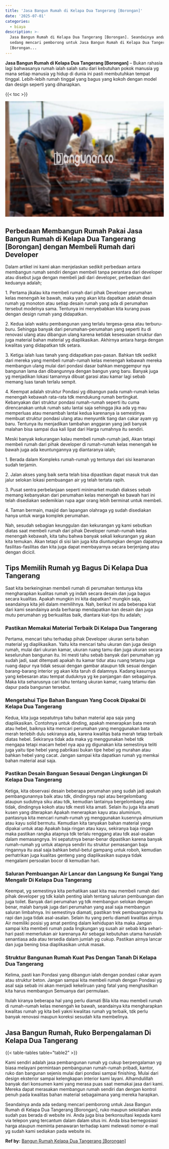 ```yaml
---
title: 'Jasa Bangun Rumah di Kelapa Dua Tangerang [Borongan]'
date: '2025-07-01'
categories:
  - biaya
description: >-
  Jasa Bangun Rumah di Kelapa Dua Tangerang [Borongan]. Seandainya anda ada
  sedang mencari pemborong untuk Jasa Bangun Rumah di Kelapa Dua Tangerang
  [Borongan...
---
```


**Jasa Bangun Rumah di Kelapa Dua Tangerang \[Borongan\]** – Bukan rahasia lagi bahwasanya rumah ialah salah satu dari kebutuhan pokok manusia yg mana setiap manusia yg hidup di dunia ini pasti membutuhkan tempat tinggal. Lebih-lebih rumah tinggal yang bagus yang kokoh dengan model dan design seperti yang diharapkan.

{{< toc >}}

![Jasa Bangun Rumah di Kelapa Dua Tangerang [Borongan]](/images/borong-bangunan-01.png)

## Perbedaan Membangun Rumah Pakai Jasa Bangun Rumah di Kelapa Dua Tangerang \[Borongan\] dengan Membeli Rumah dari Developer

Dalam artikel ini kami akan menjelaskan sedikit perbedaan antara membangun rumah sendiri dengan membeli tanpa perantara dari developer atau disebut juga dengan membeli jadi dari developer, perbedaan dari keduanya adalah;

1\. Pertama jikalau kita membeli rumah dari pihak Developer perumahan kelas menengah ke bawah, maka yang akan kita dapatkan adalah desain rumah yg monoton atau setiap desain rumah yang ada di perumahan tersebut modelnya sama. Tentunya ini menyebabkan kita kurang puas dengan design rumah yang didapatkan.

2\. Kedua ialah waktu pembangunan yang terlalu tergesa-gesa atau terburu-buru. Sehingga banyak dari perumahan-perumahan yang seperti itu di renovasi ulang atau dibangun ulang karena ketidak kesesuaian struktur dan juga material bahan material yg diaplikasikan. Akhirnya antara harga dengan kwalitas yang didapatkan tdk setara.

3\. Ketiga ialah luas tanah yang didapatkan pas-pasan. Bahkan tdk sedikit dari mereka yang membeli rumah-rumah kelas menengah kebawah mereka membangun ulang mulai dari pondasi dasar bahkan menggempur nya bangunan lama dan dibangunnya dengan bangun yang baru. Banyak juga yg menjadikan lokasi tamannya dibuat garasi atau kamar lagi sebab memang luas tanah terlalu sempit.

4\. Keempat adalah struktur Pondasi yg dibangun pada rumah-rumah kelas menengah kebawah rata-rata tdk mendukung rumah bertingkat. Kebanyakan dari struktur pondasi rumah-rumah seperti itu cuma direncanakan untuk rumah satu lantai saja sehingga jika ada yg mau memperluas atau menambah lantai kedua karenanya ia semestinya membuat struktur pondasi ulang atau menyuntik tiang dan cakar ayam yg baru. Tentunya itu menjadikan tambahan anggaran yang jadi banyak malahan bisa sampai dua kali lipat dari Harga rumahnya itu sendiri.

Meski banyak kekurangan kalau membeli rumah-rumah jadi, Akan tetapi membeli rumah dari pihak developer di rumah-rumah kelas menengah ke bawah juga ada keuntungannya yg diantaranya ialah;

1\. Berada dalam Kompleks rumah-rumah yg tentunya dari sisi keamanan sudah terjamin.

2\. Jalan akses yang baik serta telah bisa dipastikan dapat masuk truk dan jalur selokan lokasi pembuangan air yg telah tertata rapih.

3\. Pusat sentra perbelanjaan seperti minimarket mudah diakses sebab memang kebanyakan dari perumahan kelas menengah ke bawah hari ini telah disediakan sedemikian rupa agar orang lebih berminat untuk membeli.

4\. Taman bermain, masjid dan lapangan olahraga yg sudah disediakan hanya untuk warga komplek perumahan.

Nah, sesudah sebagian keunggulan dan kekurangan yg kami sebutkan diatas saat membeli rumah dari pihak Developer rumah-rumah kelas menengah kebawah, kita tahu bahwa banyak sekali kekurangan yg akan kita temukan. Akan tetapi di sisi lain juga kita diuntungkan dengan dapatnya fasilitas-fasilitas dan kita juga dapat membayarnya secara berjenjang atau dengan dicicil.

## Tips Memilih Rumah yg Bagus Di Kelapa Dua Tangerang

Saat kita berkeinginan membeli rumah di perumahan tentunya kita mengharapkan kualitas rumah yg indah secara desain dan juga bagus secara kualitas. Apakah mungkin ini kita dapatkan? mungkin saja, seandainya kita jeli dalam memilihnya. Nah, berikut ini ada beberapa kiat dari kami seandainya anda berharap mendapatkan kan desain dan juga mutu perumahan yg berkualitas baik, diantara kiat-tips Itu adalah;

### Pastikan Memakai Material Terbaik Di Kelapa Dua Tangerang

Pertama, mencari tahu terhadap pihak Developer ukuran serta bahan material yg diaplikasikan. Yaitu kita mencari tahu ukuran dan juga design rumah, mulai dari ukuran kamar, ukuran ruang tamu dan juga ukuran secara keseluruhan bangunan itu. Ini mesti tahu sebab banyak dari perumahan yg sudah jadi, saat ditempati apakah itu kamar tidur atau ruang tetamu juga ruang dapur nya tidak sesuai dengan gambar ataupun tdk sesuai dengan barang-barang interior yg akan kita taruh di dalamnya. Kadang kasurnya yang kebesaran atau tempat duduknya yg ke panjangan dan sebagainya. Maka kita seharusnya cari tahu tentang ukuran kamar, ruang tetamu dan dapur pada bangunan tersebut.

### Mengetahui Tipe Bahan Banguan Yang Cocok Dipakai Di Kelapa Dua Tangerang

Kedua, kita juga sepatutnya tahu bahan material apa saja yang diaplikasikan. Contohnya untuk dinding, apakah menerapkan bata merah atau hebel, baiknya kita mencari perumahan yang menggunakan bata merah terlebih dulu sekiranya ada, karena kwalitas bata merah tetap terbaik diatas hebel. Sekiranya tidak ada maka yg menggunakan hebel tdk mengapa tetapi macam hebel nya apa yg digunakan kita semestinya teliti juga yaitu tipe hebel yang pabrikasi bukan tipe hebel yg murahan atau bahkan hebel yang cacat. Jangan sampai kita dapatkan rumah yg memkai bahan material asal saja.

### Pastikan Desain Banguan Sesauai Dengan Lingkungan Di Kelapa Dua Tangerang

Ketiga, kita observasi desain beberapa perumahan yang sudah jadi apakah pembangunannya baik atau tdk, dindingnya rapi atau bergelombang ataupun sudutnya siku atau tdk, kemudian lantainya bergelombang atau tidak, dindingnya kokoh atau tdk mesti kita amati. Selain itu juga kita amati kusen yang diterapkan Apakah menerapkan kayu atau aluminium, pantasnya kita mencari rumah-rumah yg menggunakan kusennya almunium atau kayu solid bermutu. Kemudian kita tanyakan bahan material yang dipakai untuk atap Apakah baja ringan atau kayu, sekiranya baja ringan maka pastikan rangka atapnya tdk terlalu renggang atau tdk asal-asalan dalam memasangnya. Ini sepatutnya benar-benar dipastikan karena banyak rumah-rumah yg untuk atapnya sendiri itu struktur pemasangan baja ringannya itu asal saja bahkan betul-betul gampang untuk roboh, kemudian perhatrikan juga kualitas genteng yang diaplikasikan supaya tidak mengalami persoalan bocor di kemudian hari.

### Saluran Pembuangan Air Lancar dan Langsung Ke Sungai Yang Mengalir Di Kelapa Dua Tangerang

Keempat, yg semestinya kita perhatikan saat kita mau membeli rumah dari pihak developer yg tdk kalah penting ialah tentang saluran pembuangan dan juga toilet. Banyak dari perumahan yg tdk membangun selokan dengan benar, malah banyak juga dari perumahan yang asal saja membangun saluran limbahnya. Ini semestinya diamati, pastikan trek pembuangannya itu rapi dan juga tidak asal-asalan. Selain itu yang perlu diamati kwalitas airnya. Air memiliki posisi yg amat penting dalam kehidupan kita maka Jangan sampai kita membeli rumah pada lingkungan yg susah air sebab kita sehari-hari pasti memerlukan air karenanya Air sebagai kebutuhan utama haruslah senantiasa ada atau tersedia dalam jumlah yg cukup. Pastikan airnya lancar dan juga bening bisa diaplikasikan untuk masak.

### Struktur Bangunan Rumah Kuat Pas Dengan Tanah Di Kelapa Dua Tangerang

Kelima, pasti kan Pondasi yang dibangun ialah dengan pondasi cakar ayam atau struktur beton. Jangan sampai kita membeli rumah dengan Pondasi yg asal saja sebab ini akan menjadi kekeliruan yang fatal yang menghasilkan kita harus membangun Semuanya dari permulaan.

Itulah kiranya beberapa hal yang perlu diamati Bila kita mau membeli rumah di rumah-rumah kelas menengah ke bawah, seandainya kita mengharapkan kwalitas rumah yg kita beli yakni kwalitas rumah yg terbaik, tdk perlu banyak renovasi maupun koreksi sesudah kita membelinya.

## Jasa Bangun Rumah, Ruko Berpengalaman Di Kelapa Dua Tangerang

{{< table-tables table="table2" >}}

Kami sendiri adalah jasa pembangunan rumah yg cukup berpengalaman yg biasa melayani permintaan pembangunan rumah-rumah pribadi, kantor, ruko dan bangunan sejenis mulai dari pondasi sampai finishing. Mulai dari design eksterior sampai kelengkapan interior kami layani. Alhamdulillah banyak dari konsumen kami yang merasa puas saat memakai jasa dari kami. Mereka dapat merasakan membangun rumah sendiri dan dengan kontrol penuh pada kwalitas bahan material sebagaimana yang mereka harapkan.

Seandainya anda ada sedang mencari pemborong untuk Jasa Bangun Rumah di Kelapa Dua Tangerang \[Borongan\], ruko maupun sekolahan anda sudah pas berada di website ini. Anda juga bisa berkonsultasi kepada kami via telepon yang tercantum dalam dalam situs ini. Anda bisa bernegosiasi harga ataupun meminta penawaran terhadap kami melewati nomor e-mail yg sudah kami sediakan pada website ini.

**Ref by:** [Bangun Rumah Kelapa Dua Tangerang [Borongan]](https://id.wikipedia.org/wiki/Bangun)
